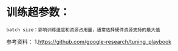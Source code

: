 
# 训练超参数：
    batch size：影响训练速度和资源占用量，通常选择硬件资源支持的最大值

参考资料：
1.https://github.com/google-research/tuning_playbook